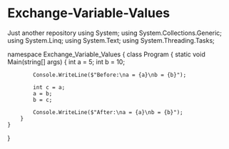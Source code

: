 # Exchange-Variable-Values
Just another repository
using System;
using System.Collections.Generic;
using System.Linq;
using System.Text;
using System.Threading.Tasks;

namespace Exchange_Variable_Values
{
    class Program
    {
        static void Main(string[] args)
        {
            int a = 5;
            int b = 10;

            Console.WriteLine($"Before:\na = {a}\nb = {b}");

            int c = a;
            a = b;
            b = c;

            Console.WriteLine($"After:\na = {a}\nb = {b}");
        }
    }
}
